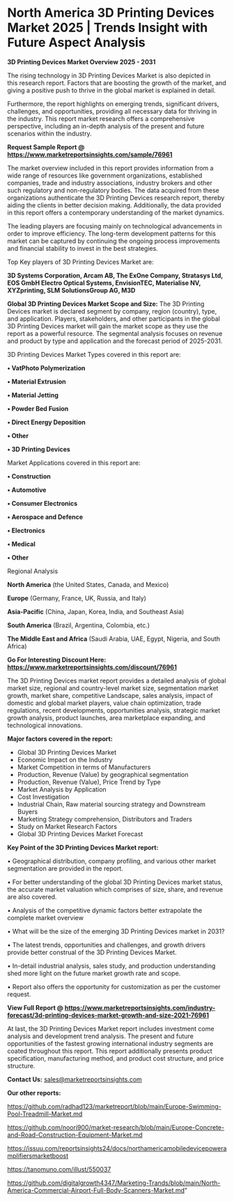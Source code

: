 # North America 3D Printing Devices Market 2025 | Trends Insight with Future Aspect Analysis

<Strong> 3D Printing Devices Market Overview 2025 - 2031</strong>

The rising technology in 3D Printing Devices Market is also depicted in this research report. Factors that are boosting the growth of the market, and giving a positive push to thrive in the global market is explained in detail.

Furthermore, the report highlights on emerging trends, significant drivers, challenges, and opportunities, providing all necessary data for thriving in the industry. This report market research offers a comprehensive perspective, including an in-depth analysis of the present and future scenarios within the industry.

<strong>Request Sample Report @ <a href=https://www.marketreportsinsights.com/sample/76961>https://www.marketreportsinsights.com/sample/76961</a></strong>

The market overview included in this report provides information from a wide range of resources like government organizations, established companies, trade and industry associations, industry brokers and other such regulatory and non-regulatory bodies. The data acquired from these organizations authenticate the 3D Printing Devices research report, thereby aiding the clients in better decision making. Additionally, the data provided in this report offers a contemporary understanding of the market dynamics.

The leading players are focusing mainly on technological advancements in order to improve efficiency. The long-term development patterns for this market can be captured by continuing the ongoing process improvements and financial stability to invest in the best strategies.

Top Key players of 3D Printing Devices Market are:

<strong>3D Systems Corporation, Arcam AB, The ExOne Company, Stratasys Ltd, EOS GmbH Electro Optical Systems, EnvisionTEC, Materialise NV, XYZprinting, SLM SolutionsGroup AG, M3D</strong>

<strong><b>Global 3D Printing Devices Market Scope and Size:</b></strong>
The 3D Printing Devices market is declared segment by company, region (country), type, and application. Players, stakeholders, and other participants in the global 3D Printing Devices market will gain the market scope as they use the report as a powerful resource. The segmental analysis focuses on revenue and product by type and application and the forecast period of 2025-2031.

3D Printing Devices Market Types covered in this report are:

<strong>• VatPhoto Polymerization

• Material Extrusion

• Material Jetting

• Powder Bed Fusion

• Direct Energy Deposition

• Other

• 3D Printing Devices</strong>

Market Applications covered in this report are:

<strong>• Construction

• Automotive

• Consumer Electronics

• Aerospace and Defence

• Electronics

• Medical

• Other</strong> 

Regional Analysis

<strong>North America</strong> (the United States, Canada, and Mexico)

<strong>Europe</strong> (Germany, France, UK, Russia, and Italy)

<strong>Asia-Pacific</strong> (China, Japan, Korea, India, and Southeast Asia)

<strong>South America</strong> (Brazil, Argentina, Colombia, etc.)

<strong>The Middle East and Africa</strong> (Saudi Arabia, UAE, Egypt, Nigeria, and South Africa)

<strong>Go For Interesting Discount Here: <a href=https://www.marketreportsinsights.com/discount/76961>https://www.marketreportsinsights.com/discount/76961</a></strong>

The 3D Printing Devices market report provides a detailed analysis of global market size, regional and country-level market size, segmentation market growth, market share, competitive Landscape, sales analysis, impact of domestic and global market players, value chain optimization, trade regulations, recent developments, opportunities analysis, strategic market growth analysis, product launches, area marketplace expanding, and technological innovations.

<strong><b>Major factors covered in the report:</b></strong>
<ul>
  <li>Global 3D Printing Devices Market </li>
  <li>Economic Impact on the Industry</li>
  <li>Market Competition in terms of Manufacturers</li>
  <li>Production, Revenue (Value) by geographical segmentation</li>
  <li>Production, Revenue (Value), Price Trend by Type</li>
  <li>Market Analysis by Application</li>
  <li>Cost Investigation</li>
  <li>Industrial Chain, Raw material sourcing strategy and Downstream Buyers</li>
  <li>Marketing Strategy comprehension, Distributors and Traders</li>
  <li>Study on Market Research Factors</li>
  <li>Global 3D Printing Devices Market Forecast</li>
</ul>

<strong><b>Key Point of the 3D Printing Devices Market report:</b></strong>

• Geographical distribution, company profiling, and various other market segmentation are provided in the report.

• For better understanding of the global 3D Printing Devices market status, the accurate market valuation which comprises of size, share, and revenue are also covered.

• Analysis of the competitive dynamic factors better extrapolate the complete market overview

• What will be the size of the emerging 3D Printing Devices market in 2031?

• The latest trends, opportunities and challenges, and growth drivers provide better construal of the 3D Printing Devices Market.

• In-detail industrial analysis, sales study, and production understanding shed more light on the future market growth rate and scope.

• Report also offers the opportunity for customization as per the customer request.

<strong><b>View Full Report @ <a href=https://www.marketreportsinsights.com/industry-forecast/3d-printing-devices-market-growth-and-size-2021-76961>https://www.marketreportsinsights.com/industry-forecast/3d-printing-devices-market-growth-and-size-2021-76961</a></b></strong>


At last, the 3D Printing Devices Market report includes investment come analysis and development trend analysis. The present and future opportunities of the fastest growing international industry segments are coated throughout this report. This report additionally presents product specification, manufacturing method, and product cost structure, and price structure.

<strong>Contact Us:</strong>
sales@marketreportsinsights.com

<strong>Our other reports:</strong>

<a href=https://github.com/radhad123/marketreport/blob/main/Europe-Swimming-Pool-Treadmill-Market.md>https://github.com/radhad123/marketreport/blob/main/Europe-Swimming-Pool-Treadmill-Market.md</a>

<a href=https://github.com/noori900/market-research/blob/main/Europe-Concrete-and-Road-Construction-Equipment-Market.md>https://github.com/noori900/market-research/blob/main/Europe-Concrete-and-Road-Construction-Equipment-Market.md</a>

<a href=https://issuu.com/reportsinsights24/docs/northamericamobiledevicepoweramplifiersmarketboost>https://issuu.com/reportsinsights24/docs/northamericamobiledevicepoweramplifiersmarketboost</a>

<a href=https://tanomuno.com/illust/550037>https://tanomuno.com/illust/550037</a>

<a href=https://github.com/digitalgrowth4347/Marketing-Trands/blob/main/North-America-Commercial-Airport-Full-Body-Scanners-Market.md>https://github.com/digitalgrowth4347/Marketing-Trands/blob/main/North-America-Commercial-Airport-Full-Body-Scanners-Market.md</a>"
